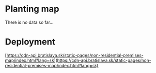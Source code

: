 # Planting map

There is no data so far...

# Deployment

[https://cdn-api.bratislava.sk/static-pages/non-residential-premises-map/index.html?lang=sk](https://cdn-api.bratislava.sk/static-pages/non-residential-premises-map/index.html?lang=sk)

